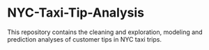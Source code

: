# NYC-Taxi-Tip-Analysis
This repository contains the cleaning and exploration, modeling and prediction analyses of customer tips in NYC taxi trips.
